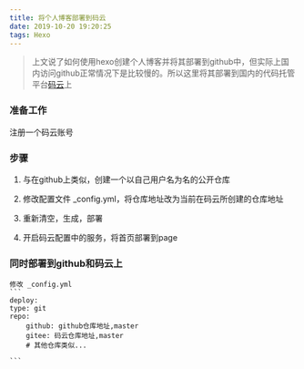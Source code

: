 ```yaml
---
title: 将个人博客部署到码云
date: 2019-10-20 19:20:25
tags: Hexo
---
```


> 上文说了如何使用hexo创建个人博客并将其部署到github中，但实际上国内访问github正常情况下是比较慢的。所以这里将其部署到国内的代码托管平台[码云](https://gitee.com/)上

### 准备工作
注册一个码云账号

### 步骤
1. 与在github上类似，创建一个以自己用户名为名的公开仓库

2. 修改配置文件 _config.yml，将仓库地址改为当前在码云所创建的仓库地址

3. 重新清空，生成，部署

4. 开启码云配置中的服务，将首页部署到page

### 同时部署到github和码云上

    修改 _config.yml
    ```
    deploy: 
    type: git
    repo:
        github: github仓库地址,master
        gitee: 码云仓库地址,master
        # 其他仓库类似...

    ```
